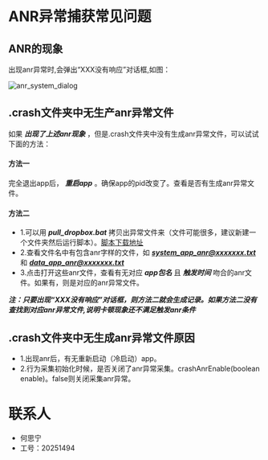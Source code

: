 # ANR异常捕获常见问题

## ANR的现象
出现anr异常时,会弹出“XXX没有响应”对话框,如图：

![anr_system_dialog](http://172.28.2.93/bfc/BfcBehavior/raw/develop_hsn/doc/res/anr_system_dialog.png)

## .crash文件夹中无生产anr异常文件

如果 ***出现了上述anr现象*** ，但是.crash文件夹中没有生成anr异常文件，可以试试下面的方法：    

#### 方法一

完全退出app后， ***重启app*** 。确保app的pid改变了。查看是否有生成anr异常文件。

#### 方法二

- 1.可以用 ***pull_dropbox.bat*** 拷贝出异常文件来（文件可能很多，建议新建一个文件夹然后运行脚本）。[脚本下载地址](http://172.28.2.93/bfc/BfcBehavior/tree/develop_hsn/doc/%E5%85%B6%E4%BB%96/%E8%84%9A%E6%9C%AC "脚本下载地址")
- 2.查看文件名中有包含anr字样的文件，如 ***system_app_anr@xxxxxxx.txt*** 和 ***data_app_anr@xxxxxxx.txt***
- 3.点击打开这些anr文件，查看有无对应 ***app包名*** 且 ***触发时间*** 吻合的anr文件。如果有，则是对应的anr异常文件。

***注：只要出现“XXX没有响应”对话框，则方法二就会生成记录。如果方法二没有查找到对应anr异常文件,说明卡顿现象还不满足触发anr条件***

## .crash文件夹中无生成anr异常文件原因

- 1.出现anr后，有无重新启动（冷启动）app。
- 2.行为采集初始化时候，是否关闭了anr异常采集。crashAnrEnable(boolean enable)。false则关闭采集anr异常。

# 联系人
- 何思宁
- 工号：20251494